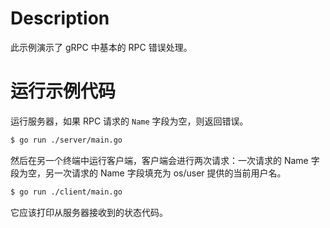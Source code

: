 # Description

此示例演示了 gRPC 中基本的 RPC 错误处理。

# 运行示例代码

运行服务器，如果 RPC 请求的 `Name` 字段为空，则返回错误。

```sh
$ go run ./server/main.go
```

然后在另一个终端中运行客户端，客户端会进行两次请求：一次请求的 Name 字段为空，另一次请求的 Name 字段填充为 os/user 提供的当前用户名。

```sh
$ go run ./client/main.go
```

它应该打印从服务器接收到的状态代码。

